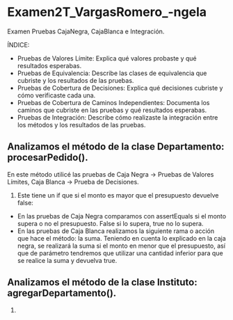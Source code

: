 # Examen2T_VargasRomero_-ngela
Examen Pruebas CajaNegra, CajaBlanca e Integración.

ÍNDICE:
- Pruebas de Valores Límite: Explica qué valores probaste y qué resultados esperabas. 
- Pruebas de Equivalencia: Describe las clases de equivalencia que cubriste y los resultados de las pruebas.
- Pruebas de Cobertura de Decisiones: Explica qué decisiones cubriste y cómo verificaste cada una.
- Pruebas de Cobertura de Caminos Independientes: Documenta los caminos que cubriste en las pruebas y qué resultados esperabas.
- Pruebas de Integración: Describe cómo realizaste la integración entre los métodos y los resultados de las pruebas.

## Analizamos el método de la clase Departamento: procesarPedido().
En este método utilicé las pruebas de Caja Negra -> Pruebas de Valores Límites, Caja Blanca -> Prueba de Decisiones.

1. Este tiene un if que si el monto es mayor que el presupuesto devuelve false:
- En las pruebas de Caja Negra comparamos con assertEquals si el monto supera o no el presupuesto. False si lo supera, true no lo supera.
- En las pruebas de Caja Blanca realizamos la siguiente rama o acción que hace el método: la suma. Teniendo en cuenta lo explicado en la caja negra, se realizará la suma si el monto en menor que el presupuesto, así que de parámetro tendremos que utilizar una cantidad inferior para que se realice la suma y devuelva true.

## Analizamos el método de la clase Instituto: agregarDepartamento().
1. 
